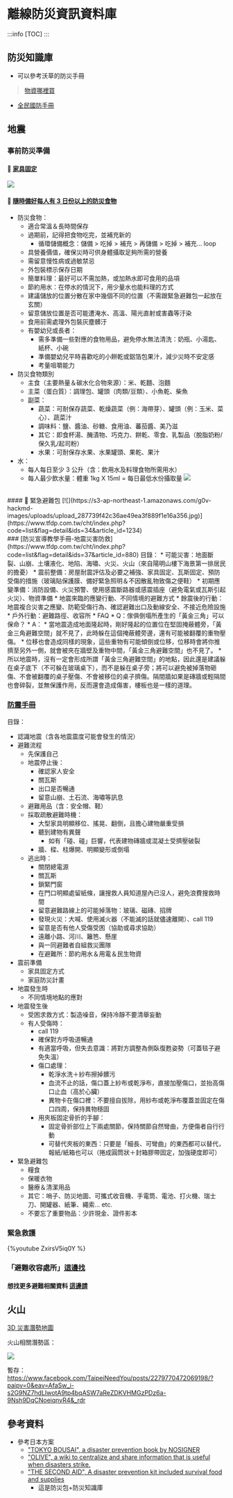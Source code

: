 # 離線防災資訊資料庫
:::info
[TOC]
:::


## 防災知識庫
- 可以參考沃草的防災手冊
> [物資哪裡買](https://g0v.hackmd.io/@billy3321/ryMJ68XQ6)
- [全民國防手冊](https://aodm.mnd.gov.tw/front/down.aspx?menu=069&mCate=069)


## 地震
### 事前防災準備
#### 🔸 [家具固定](https://www.tfdp.com.tw/cht/index.php?code=list&flag=detail&ids=37&article_id=881)
[![](https://s3-ap-northeast-1.amazonaws.com/g0v-hackmd-images/uploads/upload_a5866683b89c4ffcacef760f2b79d4bf.jpg)](https://www.tfdp.com.tw/cht/index.php?code=list&flag=detail&ids=34&article_id=1234)
<br/>
#### 🔸 [隨時備好每人有 3 日份以上的防災食物](https://www.tfdp.com.tw/cht/index.php?code=list&flag=detail&ids=37&article_id=878)
* 防災食物：
    * 適合常溫＆長時間保存
    * 過期前，記得把食物吃完，並補充新的
        * 循環儲備概念：儲備 > 吃掉 > 補充 > 再儲備 > 吃掉 > 補充... loop
    * 具營養價值，確保災時可供身體攝取足夠所需的營養
    * 需留意慢性病或過敏禁忌
    * 外包裝標示保存日期
    * 簡單料理：最好可以不需加熱，或加熱水即可食用的品項
    * 節約用水：在停水的情況下，用少量水也能料理的方式
    * 建議儲放的位置分散在家中幾個不同的位置（不需跟緊急避難包一起放在玄關）
    * 留意儲放位置是否可能遭淹水、高溫、陽光直射或害蟲等汙染
    * 食用前需處理外包裝灰塵髒汙
    * 有嬰幼兒或長者：
        * 需多準備一些對應的食物用品，避免停水無法清洗：奶瓶、小湯匙、紙杯、小碗
        * 準備嬰幼兒平時喜歡吃的小餅乾或鋁箔包果汁，減少災時不安定感
        * 考量咀嚼能力
* 防災食物類別
    * 主食（主要熱量＆碳水化合物來源）：米、乾麵、泡麵
    * 主菜（蛋白質）：調理包、罐頭（肉類/豆類）、小魚乾、柴魚
    * 副菜：
        * 蔬菜：可耐保存蔬菜、乾燥蔬菜（例：海帶芽）、罐頭（例：玉米、菜心）、蔬菜汁
        * 調味料：鹽、醬油、砂糖、食用油、蕃茄醬、美乃滋
        * 其它：即食杯湯、醃漬物、巧克力、餅乾、零食、乳製品（脫脂奶粉/保久乳/起司粉）
        * 水果：可耐保存水果、水果罐頭、果乾、果汁
* 水：
    * 每人每日至少 3 公升（含：飲用水及料理食物所需用水）
    * 每人最少飲水量：體重 1kg X 15ml = 每日最低水份攝取量
[![](https://s3-ap-northeast-1.amazonaws.com/g0v-hackmd-images/uploads/upload_8d0303e9d75d168d83e09454ec9ebe78.jpg)](https://www.tfdp.com.tw/cht/index.php?code=list&flag=detail&ids=34&article_id=1234)
<br/>
#### 🔸 緊急避難包
[![](https://s3-ap-northeast-1.amazonaws.com/g0v-hackmd-images/uploads/upload_287739f42c36ae49ea3f889f1e16a356.jpg)](https://www.tfdp.com.tw/cht/index.php?code=list&flag=detail&ids=34&article_id=1234)
<br/>
### [防災宣導教學手冊-地震災害防救](https://www.tfdp.com.tw/cht/index.php?code=list&flag=detail&ids=37&article_id=880) 
目錄：
* 可能災害：地面斷裂、山崩、土壤液化、地陷、海嘯、火災、火山（來自陽明山樓下海景第一排居民的擔憂）
* 震前整備：房屋耐震評估及必要之補強、家具固定、瓦斯固定、預防受傷的措施（玻璃貼保護膜、備好緊急照明＆不因散亂物致傷之便鞋）
* 初期應變準備：消防設備、火災預警、使用感震斷路器或感震插座（避免電氣或瓦斯引起火災）、物資準備
* 地震來臨的應變行動、不同情境的避難方式
* 餘震後的行動：地震複合災害之應變、防範受傷行為、確認避難出口及動線安全、不接近危險設施
* 戶外行動：避難路徑、收容所
* FAQ
    * Q：傢俱倒塌所產生的「黃金三角」可以保命？
    * A：
        * 當地震造成地面隆起時，剛好隆起的位置位在堅固掩蔽體旁，「黃金三角避難空間」就不見了，此時躲在這個掩蔽體旁邊，還有可能被翻覆的重物壓傷。
        * 位移也會造成同樣的現象，這些重物有可能傾倒或位移，位移時會將你推擠至另外一側，就會被夾在牆壁及重物中間，「黃金三角避難空間」也不見了。
        * 所以地震時，沒有一定會形成所謂「黃金三角避難空間」的地點，因此還是建議躲在桌子底下（不可躲在玻璃桌下），而不是躲在桌子旁；將可以避免被掉落物砸傷、不會被翻覆的桌子壓傷、不會被移位的桌子擠傷。隔間牆如果是磚牆或輕隔間也會碎裂，並無保護作用，反而還會造成傷害，樓板也是一樣的道理。
<br/>

### [防震手冊](https://www.tfdp.com.tw/cht/index.php?code=list&flag=detail&ids=37&article_id=884)
目錄：
* 認識地震（含各地震震度可能會發生的情況）
* 避難流程
    * 先保護自己
    * 地震停止後：
        * 確認家人安全
        * 關瓦斯
        * 出口是否暢通
        * 留意山崩、土石流、海嘯等訊息
    * 避難用品（含：安全帽、鞋）
    * 採取疏散避難時機：
        * 大型家具明顯移位、搖晃、翻倒，且擔心建物嚴重受損
        * 聽到建物有異聲
            * 如有「碰、碰」巨響，代表建物磚牆或混凝土受擠壓破裂
        * 牆、樑、柱爆開、明顯變形或倒塌
    * 逃出時：
        * 關閉總電源
        * 關瓦斯
        * 鎖緊門窗
        * 在門口明顯處留紙條，讓搜救人員知道屋內已沒人，避免浪費搜救時間
        * 留意避難路線上的可能掉落物：玻璃、磁磚、招牌
        * 發現火災：大喊、使用滅火器（不能滅的話就儘速離開）、call 119
        * 留意是否有他人受傷受困（協助或尋求協助）
        * 遠離小路、河川、籬笆、懸崖
        * 與一同避難者自組救災團隊
        * 在避難所：節約用水＆用電＆民生物資
* 震前準備
    * 家具固定方式
    * 家庭防災計畫
* 地震發生時
    * 不同情境地點的應對
* 地震發生後
    * 受困求救方式：製造噪音，保持冷靜不要清舉妄動
    * 有人受傷時：
        * call 119
        * 確保對方呼吸道暢通
        * 有適當呼吸，但失去意識：將對方調整為側臥復甦姿勢（可蓋毯子避免失溫）
        * 傷口處理：
            * 乾淨水洗＋紗布擦掉髒污
            * 血流不止的話，傷口蓋上紗布或乾淨布，直接加壓傷口，並抬高傷口止血（高於心臟）
            * 異物卡在傷口裡：不要擅自拔除，用紗布或乾淨布覆蓋並固定在傷口四周，保持異物穩固
        * 用夾板固定骨折的手腳：
            * 固定骨折部位上下兩處關節，保持關節自然彎曲，方便傷者自行行動
            * 可替代夾板的東西：只要是「細長、可彎曲」的東西都可以替代，報紙/紙箱也可以（捲成圓筒狀＋封箱膠帶固定，加強硬度即可）
* 緊急避難包
    * 糧食
    * 保暖衣物
    * 醫療＆清潔用品
    * 其它：哨子、防災地圖、可攜式收音機、手電筒、電池、打火機、瑞士刀、開罐器、紙筆、繩索... etc.
    * 不要忘了重要物品：少許現金、證件影本

### 緊急救護
{%youtube ZxirsV5iq0Y %}

### 「避難收容處所」[這邊找](https://www.nfa.gov.tw/cht/index.php?code=list&ids=82)
#### 想找更多避難相關資料 [這邊請](https://g0v.hackmd.io/@chewei/SJeTRFyFYp/https%3A%2F%2Fg0v.hackmd.io%2F%40chewei%2Fwaytosafety-home)

## 火山
[3D 災害潛勢地圖](https://dmap.ncdr.nat.gov.tw/1109/map/)

火山相關潛勢區：

![](https://s3-ap-northeast-1.amazonaws.com/g0v-hackmd-images/uploads/upload_6ae07a758f59e2399bed188b1826eb94.png)

暫存：https://www.facebook.com/TaipeiNeedYou/posts/2279770472069198/?paipv=0&eav=AfaSw_i-s2G9NZ7hdLIwotA9tp4bqASW7aReZDKVHMGzPDz6a-9Nsh9DqCNoeiqnvR4&_rdr

## 參考資料
- 參考日本方案
    - ["TOKYO BOUSAI", a disaster prevention book by NOSIGNER](https://nosigner.com/tokyo-bousai)
    - ["OLIVE", a wiki to centralize and share information that is useful when disasters strike.](https://nosigner.com/olive)
    - ["THE SECOND AID", A disaster prevention kit included survival food and supplies](https://nosigner.com/the-second-aid)
        - 這是防災包+防災知識庫

